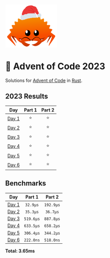 <img src="./.assets/christmas_ferris.png" width="164">

# 🎄 Advent of Code 2023

Solutions for [Advent of Code](https://adventofcode.com/) in [Rust](https://www.rust-lang.org/).

<!--- advent_readme_stars table --->
## 2023 Results

| Day | Part 1 | Part 2 |
| :---: | :---: | :---: |
| [Day 1](https://adventofcode.com/2023/day/1) | ⭐ | ⭐ |
| [Day 2](https://adventofcode.com/2023/day/2) | ⭐ | ⭐ |
| [Day 3](https://adventofcode.com/2023/day/3) | ⭐ | ⭐ |
| [Day 4](https://adventofcode.com/2023/day/4) | ⭐ | ⭐ |
| [Day 5](https://adventofcode.com/2023/day/5) | ⭐ | ⭐ |
| [Day 6](https://adventofcode.com/2023/day/6) | ⭐ | ⭐ |
<!--- advent_readme_stars table --->

<!--- benchmarking table --->
## Benchmarks

| Day | Part 1 | Part 2 |
| :---: | :---: | :---:  |
| [Day 1](./src/bin/01.rs) | `32.9µs` | `192.9µs` |
| [Day 2](./src/bin/02.rs) | `35.3µs` | `36.7µs` |
| [Day 3](./src/bin/03.rs) | `519.6µs` | `887.8µs` |
| [Day 4](./src/bin/04.rs) | `633.5µs` | `658.2µs` |
| [Day 5](./src/bin/05.rs) | `306.4µs` | `344.2µs` |
| [Day 6](./src/bin/06.rs) | `222.0ns` | `518.0ns` |

**Total: 3.65ms**
<!--- benchmarking table --->
